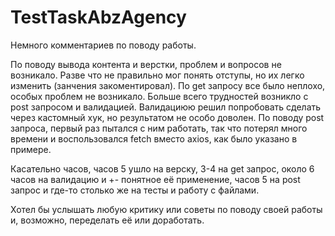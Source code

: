# TestTaskAbzAgency

Немного комментариев по поводу работы. 

По поводу вывода контента и верстки, проблем и вопросов не возникало. Разве что не правильно мог понять отступы, но их легко изменить (занчения закоментировал).
По get запросу все было неплохо, особых проблем не возникало.
Больше всего трудностей возникло с post запросом и валидацией. Валидациюю решил попробовать  сделать через кастомный хук, но результатом не особо доволен. По поводу post запроса, первый раз пытался с ним работать, так что потерял много времени и воспользовался fetch вместо axios, как было указано в примере. 

Касательно часов, часов 5 ушло на верску, 3-4 на get запрос, около 6 часов на валидацию и +- понятное её применение, часов 5 на post запрос и где-то столько же на тесты и работу с файлами. 

Хотел бы услышать любую критику или советы по поводу своей работы и, возможно, переделать её или доработать.
